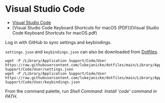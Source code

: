 # Visual Studio Code

- [Visual Studio Code](https://code.visualstudio.com)
- [Visual Studio Code Keyboard Shortcuts for macOS (PDF)](Visual Studio Code Keyboard Shortcuts for macOS.pdf)

Log in with GitHub to sync settings and keybindings.

`settings.json` and `keybindings.json` can also be downloaded from [Dotfiles](Dotfiles.md).

```shell
wget -P /Library/Application Support/Code/User https://raw.githubusercontent.com/lukejanicke/dotfiles/main/Library/Application Support/Code/User/settings.json
wget -P /Library/Application Support/Code/User https://raw.githubusercontent.com/lukejanicke/dotfiles/main/Library/Application Support/Code/User/keybindings.json
```

From the command palette, run *Shell Command: Install 'code' command in PATH*.
